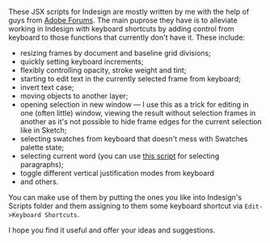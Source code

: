These JSX scripts for Indesign are mostly written by me with the help of guys from [Adobe Forums](http://forums.adobe.com). The main puprose they have is to alleviate working in Indesign with keyboard shortcuts by adding control from keyboard to those functions that currently don't have it. These include:

- resizing frames by document and baseline grid divisions;
- quickly setting keyboard increments;
- flexibly controlling opacity, stroke weight and tint;
- starting to edit text in the currently selected frame from keyboard;
- invert text case;
- moving objects to another layer;
- opening selection in new window — I use this as a trick for editing in one (often little) window, viewing the result without selection frames in another as it's not possible to hide frame edges for the current selection like in Sketch;
- selecting swatches from keyboard that doesn't mess with Swatches palette state;
- selecting current word (you can use [this script](http://jsid.blogspot.com.ee/2007/08/selecting-paragraphs.html) for selecting paragraphs);
- toggle different vertical justification modes from keyboard 
- and others.

You can make use of them by putting the ones you like into Indesign's Scripts folder and them assigning to them some keyboard shortcut via `Edit->Keyboard Shortcuts`.

I hope you find it useful and offer your ideas and suggestions.
